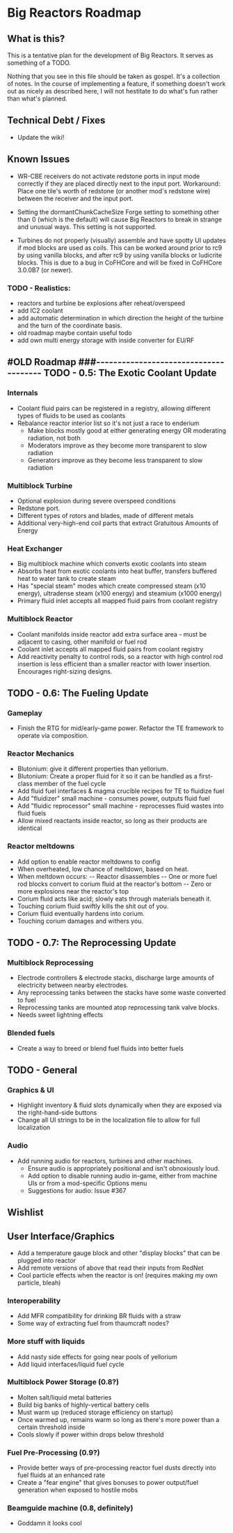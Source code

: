 Big Reactors Roadmap
====================

What is this?
-------------
This is a tentative plan for the development of Big Reactors. It serves as something of a TODO.

Nothing that you see in this file should be taken as gospel. It's a collection of notes. In the course of implementing a feature, if something doesn't work out as nicely as described here, I will not hestitate to do what's fun rather than what's planned.

Technical Debt / Fixes
----------------------
- Update the wiki!

Known Issues
------------
- WR-CBE receivers do not activate redstone ports in input mode correctly if they are placed directly next to the input port. Workaround: Place one tile's worth of redstone (or another mod's redstone wire) between the receiver and the input port.

- Setting the dormantChunkCacheSize Forge setting to something other than 0 (which is the default) will cause Big Reactors to break in strange and unusual ways. This setting is not supported.

- Turbines do not properly (visually) assemble and have spotty UI updates if mod blocks are used as coils. This can be worked around prior to rc9 by using vanilla blocks, and after rc9 by using vanilla blocks or ludicrite blocks. This is due to a bug in CoFHCore and will be fixed in CoFHCore 3.0.0B7 (or newer).

### TODO - Realistics:
- reactors and turbine be explosions after reheat/overspeed
- add IC2 coolant
- add automatic determination in which direction the height of the turbine and the turn of the coordinate basis.
- old roadmap maybe contain useful todo
- add own multi energy storage with inside converter for EU/RF


#OLD Roadmap
###--------------------------------------
TODO - 0.5: The Exotic Coolant Update
------------------------------
### Internals
- Coolant fluid pairs can be registered in a registry, allowing different types of fluids to be used as coolants
- Rebalance reactor interior list so it's not just a race to enderium
  - Make blocks mostly good at either generating energy OR moderating radiation, not both
  - Moderators improve as they become more transparent to slow radiation
  - Generators improve as they become less transparent to slow radiation

### Multiblock Turbine
- Optional explosion during severe overspeed conditions
- Redstone port.
- Different types of rotors and blades, made of different metals
- Additional very-high-end coil parts that extract Gratuitous Amounts of Energy

### Heat Exchanger
- Big multiblock machine which converts exotic coolants into steam
- Absorbs heat from exotic coolants into heat buffer, transfers buffered heat to water tank to create steam
- Has "special steam" modes which create compressed steam (x10 energy), ultradense steam (x100 energy) and steamium (x1000 energy)
- Primary fluid inlet accepts all mapped fluid pairs from coolant registry

### Multiblock Reactor
- Coolant manifolds inside reactor add extra surface area - must be adjacent to casing, other manifold or fuel rod
- Coolant inlet accepts all mapped fluid pairs from coolant registry
- Add reactivity penalty to control rods, so a reactor with high control rod insertion is less efficient than a smaller reactor with lower insertion. Encourages right-sizing designs.

TODO - 0.6: The Fueling Update
------------------------------
### Gameplay
- Finish the RTG for mid/early-game power. Refactor the TE framework to operate via composition.

### Reactor Mechanics
- Blutonium: give it different properties than yellorium.
- Blutonium: Create a proper fluid for it so it can be handled as a first-class member of the fuel cycle
- Add fluid fuel interfaces & magma crucible recipes for TE to fluidize fuel
- Add "fluidizer" small machine - consumes power, outputs fluid fuel
- Add "fluidic reprocessor" small machine - reprocesses fluid wastes into fluid fuels
- Allow mixed reactants inside reactor, so long as their products are identical

### Reactor meltdowns
- Add option to enable reactor meltdowns to config
- When overheated, low chance of meltdown, based on heat.
- When meltdown occurs:
-- Reactor disassembles
-- One or more fuel rod blocks convert to corium fluid at the reactor's bottom
-- Zero or more explosions near the reactor's top
- Corium fluid acts like acid; slowly eats through materials beneath it.
- Touching corium fluid swiftly kills the shit out of you.
- Corium fluid eventually hardens into corium.
- Touching corium damages and withers you.

TODO - 0.7: The Reprocessing Update
-----------------------------------
### Multiblock Reprocessing
- Electrode controllers & electrode stacks, discharge large amounts of electricity between nearby electrodes.
- Any reprocessing tanks between the stacks have some waste converted to fuel
- Reprocessing tanks are mounted atop reprocessing tank valve blocks.
- Needs sweet lightning effects

### Blended fuels
- Create a way to breed or blend fuel fluids into better fuels

TODO - General
--------------

### Graphics & UI
- Highlight inventory & fluid slots dynamically when they are exposed via the right-hand-side buttons
- Change all UI strings to be in the localization file to allow for full localization

### Audio
- Add running audio for reactors, turbines and other machines.
  - Ensure audio is appropriately positional and isn't obnoxiously loud.
  - Add option to disable running audio in-game, either from machine UIs or from a mod-specific Options menu
  - Suggestions for audio: Issue #367

Wishlist
--------
## User Interface/Graphics
- Add a temperature gauge block and other "display blocks" that can be plugged into reactor
- Add remote versions of above that read their inputs from RedNet
- Cool particle effects when the reactor is on! (requires making my own particle, bleah)

### Interoperability
- Add MFR compatibility for drinking BR fluids with a straw
- Some way of extracting fuel from thaumcraft nodes?

### More stuff with liquids
- Add nasty side effects for going near pools of yellorium
- Add liquid interfaces/liquid fuel cycle

### Multiblock Power Storage (0.8?)
- Molten salt/liquid metal batteries
- Build big banks of highly-vertical battery cells
- Must warm up (reduced storage efficiency on startup)
- Once warmed up, remains warm so long as there's more power than a certain threshold inside
- Cools slowly if power within drops below threshold

### Fuel Pre-Processing (0.9?)
- Provide better ways of pre-processing reactor fuel dusts directly into fuel fluids at an enhanced rate
- Create a "fear engine" that gives bonuses to power output/fuel generation when exposed to hostile mobs

### Beamguide machine (0.8, definitely)
- Goddamn it looks cool
